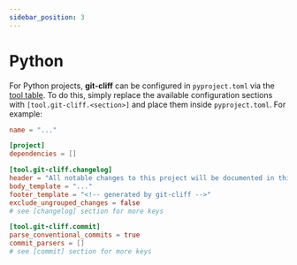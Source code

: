 ```yaml
---
sidebar_position: 3
---
```

# Python

For Python projects, **git-cliff** can be configured in `pyproject.toml` via the [tool table](https://peps.python.org/pep-0518/#tool-table). To do this, simply replace the available configuration sections with `[tool.git-cliff.<section>]` and place them inside `pyproject.toml`. For example:

```toml
name = "..."

[project]
dependencies = []

[tool.git-cliff.changelog]
header = "All notable changes to this project will be documented in this file."
body_template = "..."
footer_template = "<!-- generated by git-cliff -->"
exclude_ungrouped_changes = false
# see [changelog] section for more keys

[tool.git-cliff.commit]
parse_conventional_commits = true
commit_parsers = []
# see [commit] section for more keys
```
